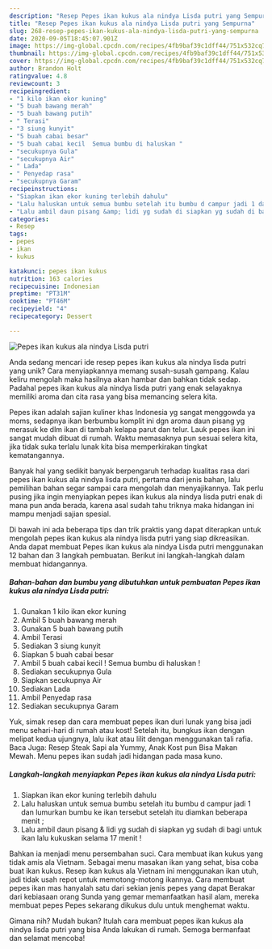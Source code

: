 ```yaml
---
description: "Resep Pepes ikan kukus ala nindya Lisda putri yang Sempurna"
title: "Resep Pepes ikan kukus ala nindya Lisda putri yang Sempurna"
slug: 268-resep-pepes-ikan-kukus-ala-nindya-lisda-putri-yang-sempurna
date: 2020-09-05T18:45:07.901Z
image: https://img-global.cpcdn.com/recipes/4fb9baf39c1dff44/751x532cq70/pepes-ikan-kukus-ala-nindya-lisda-putri-foto-resep-utama.jpg
thumbnail: https://img-global.cpcdn.com/recipes/4fb9baf39c1dff44/751x532cq70/pepes-ikan-kukus-ala-nindya-lisda-putri-foto-resep-utama.jpg
cover: https://img-global.cpcdn.com/recipes/4fb9baf39c1dff44/751x532cq70/pepes-ikan-kukus-ala-nindya-lisda-putri-foto-resep-utama.jpg
author: Brandon Holt
ratingvalue: 4.8
reviewcount: 3
recipeingredient:
- "1 kilo ikan ekor kuning"
- "5 buah bawang merah"
- "5 buah bawang putih"
- " Terasi"
- "3 siung kunyit"
- "5 buah cabai besar"
- "5 buah cabai kecil  Semua bumbu di haluskan "
- "secukupnya Gula"
- "secukupnya Air"
- " Lada"
- " Penyedap rasa"
- "secukupnya Garam"
recipeinstructions:
- "Siapkan ikan ekor kuning terlebih dahulu"
- "Lalu haluskan untuk semua bumbu setelah itu bumbu d campur jadi 1 dan lumurkan bumbu ke ikan tersebut setelah itu diamkan beberapa menit ;"
- "Lalu ambil daun pisang &amp; lidi yg sudah di siapkan yg sudah di bagi untuk ikan lalu kukuskan selama 17 menit !"
categories:
- Resep
tags:
- pepes
- ikan
- kukus

katakunci: pepes ikan kukus 
nutrition: 163 calories
recipecuisine: Indonesian
preptime: "PT31M"
cooktime: "PT46M"
recipeyield: "4"
recipecategory: Dessert

---
```



![Pepes ikan kukus ala nindya Lisda putri](https://img-global.cpcdn.com/recipes/4fb9baf39c1dff44/751x532cq70/pepes-ikan-kukus-ala-nindya-lisda-putri-foto-resep-utama.jpg)

Anda sedang mencari ide resep pepes ikan kukus ala nindya lisda putri yang unik? Cara menyiapkannya memang susah-susah gampang. Kalau keliru mengolah maka hasilnya akan hambar dan bahkan tidak sedap. Padahal pepes ikan kukus ala nindya lisda putri yang enak selayaknya memiliki aroma dan cita rasa yang bisa memancing selera kita.

Pepes ikan adalah sajian kuliner khas Indonesia yg sangat menggowda ya moms, sedapnya ikan berbumbu komplit ini dgn aroma daun pisang yg merasuk ke dlm ikan di tambah kelapa parut dan telur. Lauk pepes ikan ini sangat mudah dibuat di rumah. Waktu memasaknya pun sesuai selera kita, jika tidak suka terlalu lunak kita bisa memperkirakan tingkat kematangannya.

Banyak hal yang sedikit banyak berpengaruh terhadap kualitas rasa dari pepes ikan kukus ala nindya lisda putri, pertama dari jenis bahan, lalu pemilihan bahan segar sampai cara mengolah dan menyajikannya. Tak perlu pusing jika ingin menyiapkan pepes ikan kukus ala nindya lisda putri enak di mana pun anda berada, karena asal sudah tahu triknya maka hidangan ini mampu menjadi sajian spesial.


Di bawah ini ada beberapa tips dan trik praktis yang dapat diterapkan untuk mengolah pepes ikan kukus ala nindya lisda putri yang siap dikreasikan. Anda dapat membuat Pepes ikan kukus ala nindya Lisda putri menggunakan 12 bahan dan 3 langkah pembuatan. Berikut ini langkah-langkah dalam membuat hidangannya.

<!--inarticleads1-->

##### Bahan-bahan dan bumbu yang dibutuhkan untuk pembuatan Pepes ikan kukus ala nindya Lisda putri:

1. Gunakan 1 kilo ikan ekor kuning
1. Ambil 5 buah bawang merah
1. Gunakan 5 buah bawang putih
1. Ambil  Terasi
1. Sediakan 3 siung kunyit
1. Siapkan 5 buah cabai besar
1. Ambil 5 buah cabai kecil ! Semua bumbu di haluskan !
1. Sediakan secukupnya Gula
1. Siapkan secukupnya Air
1. Sediakan  Lada
1. Ambil  Penyedap rasa
1. Sediakan secukupnya Garam


Yuk, simak resep dan cara membuat pepes ikan duri lunak yang bisa jadi menu sehari-hari di rumah atau kost! Setelah itu, bungkus ikan dengan melipat kedua ujungnya, lalu ikat atau lilit dengan menggunakan tali rafia. Baca Juga: Resep Steak Sapi ala Yummy, Anak Kost pun Bisa Makan Mewah. Menu pepes ikan sudah jadi hidangan pada masa kuno. 

<!--inarticleads2-->

##### Langkah-langkah menyiapkan Pepes ikan kukus ala nindya Lisda putri:

1. Siapkan ikan ekor kuning terlebih dahulu
1. Lalu haluskan untuk semua bumbu setelah itu bumbu d campur jadi 1 dan lumurkan bumbu ke ikan tersebut setelah itu diamkan beberapa menit ;
1. Lalu ambil daun pisang &amp; lidi yg sudah di siapkan yg sudah di bagi untuk ikan lalu kukuskan selama 17 menit !


Bahkan ia menjadi menu persembahan suci. Cara membuat ikan kukus yang tidak amis ala Vietnam. Sebagai menu masakan ikan yang sehat, bisa coba buat ikan kukus. Resep ikan kukus ala Vietnam ini menggunakan ikan utuh, jadi tidak usah repot untuk memotong-motong ikannya. Cara membuat pepes ikan mas hanyalah satu dari sekian jenis pepes yang dapat Berakar dari kebiasaan orang Sunda yang gemar memanfaatkan hasil alam, mereka membuat pepes Pepes sekarang dikukus dulu untuk menghemat waktu. 

Gimana nih? Mudah bukan? Itulah cara membuat pepes ikan kukus ala nindya lisda putri yang bisa Anda lakukan di rumah. Semoga bermanfaat dan selamat mencoba!
